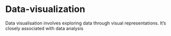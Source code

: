 # Data-visualization
Data visualisation involves exploring data through visual representations. It’s closely associated with data analysis
